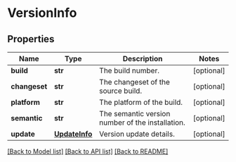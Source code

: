 # VersionInfo

## Properties
Name | Type | Description | Notes
------------ | ------------- | ------------- | -------------
**build** | **str** | The build number. | [optional] 
**changeset** | **str** | The changeset of the source build. | [optional] 
**platform** | **str** | The platform of the build. | [optional] 
**semantic** | **str** | The semantic version number of the installation. | [optional] 
**update** | [**UpdateInfo**](UpdateInfo.md) | Version update details. | [optional] 

[[Back to Model list]](../README.md#documentation-for-models) [[Back to API list]](../README.md#documentation-for-api-endpoints) [[Back to README]](../README.md)


